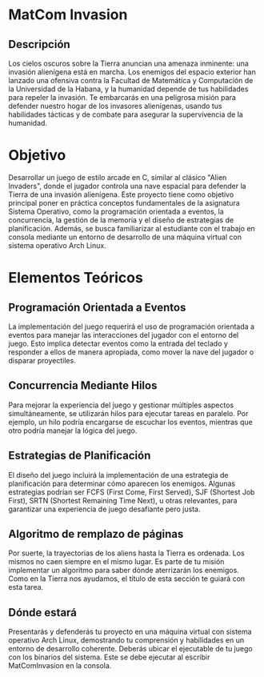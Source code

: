 # MatCom Invasion

## Descripción

Los cielos oscuros sobre la Tierra anuncian una amenaza inminente: una invasión alienígena está
en marcha. Los enemigos del espacio exterior han lanzado una ofensiva contra la Facultad de
Matemática y Computación de la Universidad de la Habana, y la humanidad depende de tus
habilidades para repeler la invasión. Te embarcarás en una peligrosa misión para defender
nuestro hogar de los invasores alienígenas, usando tus habilidades tácticas y de combate para
asegurar la supervivencia de la humanidad.

# Objetivo

Desarrollar un juego de estilo arcade en C, similar al clásico "Alien Invaders", donde el jugador
controla una nave espacial para defender la Tierra de una invasión alienígena. Este proyecto tiene
como objetivo principal poner en práctica conceptos fundamentales de la asignatura Sistema
Operativo, como la programación orientada a eventos, la concurrencia, la gestión de la memoria y
el diseño de estrategias de planificación. Además, se busca familiarizar al estudiante con el trabajo
en consola mediante un entorno de desarrollo de una máquina virtual con sistema operativo Arch
Linux.

# Elementos Teóricos

## Programación Orientada a Eventos

La implementación del juego requerirá el uso de programación orientada a eventos para manejar
las interacciones del jugador con el entorno del juego. Esto implica detectar eventos como la
entrada del teclado y responder a ellos de manera apropiada, como mover la nave del jugador o
disparar proyectiles.

## Concurrencia Mediante Hilos

Para mejorar la experiencia del juego y gestionar múltiples aspectos simultáneamente, se
utilizarán hilos para ejecutar tareas en paralelo. Por ejemplo, un hilo podría encargarse de
escuchar los eventos, mientras que otro podría manejar la lógica del juego.


## Estrategias de Planificación

El diseño del juego incluirá la implementación de una estrategia de planificación para determinar
cómo aparecen los enemigos. Algunas estrategias podrían ser FCFS (First Come, First Served), SJF
(Shortest Job First), SRTN (Shortest Remaining Time Next), u otras relevantes, para garantizar una
experiencia de juego desafiante pero justa.

## Algoritmo de remplazo de páginas

Por suerte, la trayectorias de los aliens hasta la Tierra es ordenada. Los mismos no caen siempre
en el mismo lugar. Es parte de tu misión implementar un algoritmo para saber dónde aterrizarán
los enemigos. Como en la Tierra nos ayudamos, el título de esta sección te guiará con esta tarea.

## Dónde estará

Presentarás y defenderás tu proyecto en una máquina virtual con sistema operativo Arch Linux,
demostrando tu comprensión y habilidades en un entorno de desarrollo coherente. Deberás
ubicar el ejecutable de tu juego con los binarios del sistema. Este se debe ejecutar al escribir
MatComInvasion en la consola.
